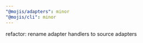```yaml
---
"@mojis/adapters": minor
"@mojis/cli": minor
---
```


refactor: rename adapter handlers to source adapters
